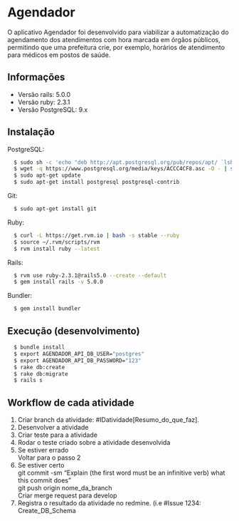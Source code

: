 Agendador
=========

O aplicativo Agendador foi desenvolvido para viabilizar a automatização do agendamento dos atendimentos com hora marcada em órgãos públicos, permitindo que uma prefeitura crie, por exemplo, horários de atendimento para médicos em postos de saúde.

Informações
-----------

* Versão rails: 5.0.0
* Versão ruby: 2.3.1
* Versão PostgreSQL: 9.x

## Instalação
PostgreSQL:
```bash
  $ sudo sh -c 'echo "deb http://apt.postgresql.org/pub/repos/apt/ `lsb_release -cs`-pgdg main" >> /etc/apt/sources.list.d/pgdg.list'
  $ wget -q https://www.postgresql.org/media/keys/ACCC4CF8.asc -O - | sudo apt-key add -
  $ sudo apt-get update
  $ sudo apt-get install postgresql postgresql-contrib
```

Git:
```bash
  $ sudo apt-get install git
```

Ruby:
```bash
  $ curl -L https://get.rvm.io | bash -s stable --ruby
  $ source ~/.rvm/scripts/rvm
  $ rvm install ruby --latest
```

Rails:
```bash
  $ rvm use ruby-2.3.1@rails5.0 --create --default
  $ gem install rails -v 5.0.0
```

Bundler:
```bash
  $ gem install bundler
```

## Execução (desenvolvimento)
```bash
  $ bundle install
  $ export AGENDADOR_API_DB_USER="postgres"
  $ export AGENDADOR_API_DB_PASSWORD="123"
  $ rake db:create
  $ rake db:migrate
  $ rails s
```

## Workflow de cada atividade
1. Criar branch da atividade: #IDatividade[Resumo\_do\_que\_faz].
2. Desenvolver a atividade
3. Criar teste para a atividade
4. Rodar o teste criado sobre a atividade desenvolvida
  1. Se estiver errado  
     Voltar para o passo 2
  2. Se estiver certo  
     git commit -sm “Explain (the first word must be an infinitive verb) what this commit does”  
     git push origin nome\_da\_branch  
     Criar merge request para develop  
  3. Registra o resultado da atividade no redmine. (i.e #Issue 1234: Create\_DB\_Schema

